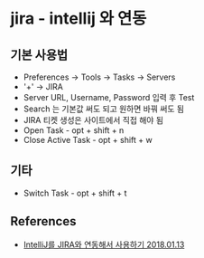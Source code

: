 # jira - intellij 와 연동
## 기본 사용법
* Preferences -> Tools -> Tasks -> Servers
* '+' -> JIRA
* Server URL, Username, Password 입력 후 Test
* Search 는 기본값 써도 되고 원하면 바꿔 써도 됨
* JIRA 티켓 생성은 사이트에서 직접 해야 됨
* Open Task - opt + shift + n
* Close Active Task - opt + shift + w

## 기타
* Switch Task - opt + shift + t

## References
* [IntelliJ를 JIRA와 연동해서 사용하기 2018.01.13](https://jojoldu.tistory.com/260)